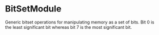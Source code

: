 # BitSetModule

Generic bitset operations for manipulating memory as a set of bits. Bit 0 is the
least significant bit whereas bit 7 is the most significant bit.
